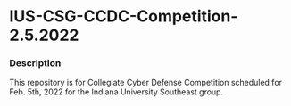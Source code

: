 # IUS-CSG-CCDC-Competition-2.5.2022

### Description 
This repository is for Collegiate Cyber Defense Competition scheduled for Feb. 5th, 2022 for the Indiana University Southeast group. 
